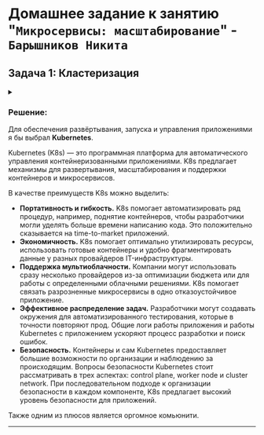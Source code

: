 # Домашнее задание к занятию "`Микросервисы: масштабирование`" - `Барышников Никита`


## Задача 1: Кластеризация
<details>
	<summary></summary>
      <br>

Предложите решение для обеспечения развёртывания, запуска и управления приложениями.
Решение может состоять из одного или нескольких программных продуктов и должно описывать способы и принципы их взаимодействия.

Решение должно соответствовать следующим требованиям:
- поддержка контейнеров;
- обеспечивать обнаружение сервисов и маршрутизацию запросов;
- обеспечивать возможность горизонтального масштабирования;
- обеспечивать возможность автоматического масштабирования;
- обеспечивать явное разделение ресурсов, доступных извне и внутри системы;
- обеспечивать возможность конфигурировать приложения с помощью переменных среды, в том числе с возможностью безопасного хранения чувствительных данных таких как пароли, ключи доступа, ключи шифрования и т. п.

Обоснуйте свой выбор.

</details>

### Решение:

Для обеспечения развёртывания, запуска и управления приложениями я бы выбрал **Kubernetes**.

Kubernetes (K8s) — это программная платформа для автоматического управления контейнеризованными приложениями. K8s предлагает механизмы для развертывания, масштабирования и поддержки контейнеров и микросервисов.

В качестве преимуществ K8s можно выделить:  
- **Портативность и гибкость.** K8s помогает автоматизировать ряд процедур, например, поднятие контейнеров, чтобы разработчики могли уделять больше времени написанию кода. Это положительно сказывается на time-to-market приложений. 
- **Экономичность.** K8s помогает оптимально утилизировать ресурсы, использовать готовые контейнеры и удобно фрагментировать данные у разных провайдеров IT-инфраструктуры.
- **Поддержка мультиоблачности.** Компании могут использовать сразу несколько провайдеров из-за оптимизации бюджета или для работы с определенными облачными решениями. K8s помогает связать разрозненные микросервисы в одно отказоустойчивое приложение.
- **Эффективное распределение задач.** Разработчики могут создавать окружения для автоматизированного тестирования, которые в точности повторяют прод. Общие логи работы приложения и работы Kubernetes с приложением ускоряют процесс разработки и поиск ошибок.
- **Безопасность.** Контейнеры и сам Kubernetes предоставляет большие возможности по организации и наблюдению за происходящим. Вопросы безопасности Kubernetes стоит рассматривать в трех аспектах: control plane, worker node и cluster network. При последовательном подходе к организации безопасности в каждом компоненте, K8s предлагает высокий уровень безопасности для приложений.

Также одним из плюсов является оргомное комьюнити.

---